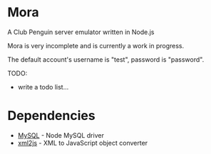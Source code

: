 # Mora
A Club Penguin server emulator written in Node.js

Mora is very incomplete and is currently a work in progress.

The default account's username is "test", password is "password".

TODO:
- write a todo list...

# Dependencies
- <a href="https://github.com/felixge/node-mysql">MySQL</a> - Node MySQL driver
- <a href="https://github.com/Leonidas-from-XIV/node-xml2js">xml2js</a> - XML to JavaScript object converter
